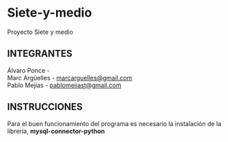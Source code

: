 # Siete-y-medio
Proyecto Siete y medio 

## INTEGRANTES
Álvaro Ponce -   
Marc Argüelles - marcarguelles@gmail.com  
Pablo Mejías - pablomejiast@gmail.com  

## INSTRUCCIONES  
Para el buen funcionamiento del programa es necesario la instalación de la librería, <b>mysql-connector-python</b>
